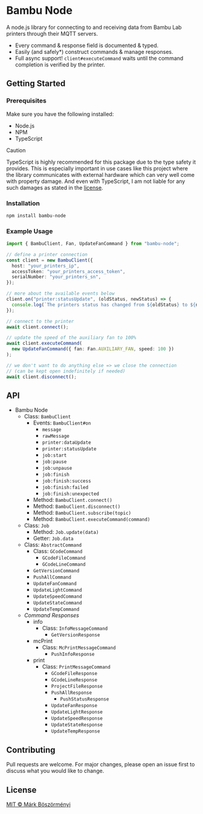 # Bambu Node

A node.js library for connecting to and receiving data from Bambu Lab printers through
their MQTT servers.
- Every command & response field is documented & typed.
- Easily (and safely*) construct commands & manage responses.
- Full async support! `client#executeCommand` waits until the command completion is verified by the printer.

## Getting Started

### Prerequisites

Make sure you have the following installed:
- Node.js
- NPM
- TypeScript

> [!CAUTION]  
> TypeScript is highly recommended for this package due to the type safety it provides.
> This is especially important in use cases like this project where the library communicates
> with external hardware which can very well come with property damage. And even with
> TypeScript, I am not liable for any such damages as stated in the [license](LICENSE).

### Installation

```bash
npm install bambu-node
```

### Example Usage

```typescript
import { BambuClient, Fan, UpdateFanCommand } from "bambu-node";

// define a printer connection
const client = new BambuClient({
  host: "your_printers_ip",
  accessToken: "your_printers_access_token", 
  serialNumber: "your_printers_sn",
});

// more about the available events below
client.on("printer:statusUpdate", (oldStatus, newStatus) => {
  console.log(`The printers status has changed from ${oldStatus} to ${newStatus}!`);
});

// connect to the printer
await client.connect();

// update the speed of the auxiliary fan to 100%
await client.executeCommand(
  new UpdateFanCommand({ fan: Fan.AUXILIARY_FAN, speed: 100 })
);

// we don't want to do anything else => we close the connection
// (can be kept open indefinitely if needed)
await client.disconnect();
```

## API

- Bambu Node
  - Class: `BambuClient`
    - Events: `BambuClient#on`
      - `message`
      - `rawMessage`
      - `printer:dataUpdate`
      - `printer:statusUpdate`
      - `job:start`
      - `job:pause`
      - `job:unpause`
      - `job:finish`
      - `job:finish:success`
      - `job:finish:failed`
      - `job:finish:unexpected`
    - Method: `BambuClient.connect()`
    - Method: `BambuClient.disconnect()`
    - Method: `BambuClient.subscribe(topic)`
    - Method: `BambuClient.executeCommand(command)`
  - Class: `Job`
    - Method: `Job.update(data)`
    - Getter: `Job.data`
  - Class: `AbstractCommand`
    - Class: `GCodeCommand`
      - `GCodeFileCommand`
      - `GCodeLineCommand`
    - `GetVersionCommand`
    - `PushAllCommand`
    - `UpdateFanCommand`
    - `UpdateLightCommand`
    - `UpdateSpeedCommand`
    - `UpdateStateCommand`
    - `UpdateTempCommand`
  - *Command Responses*
    - info
      - Class: `InfoMessageCommand`
        - `GetVersionResponse`
    - mcPrint
      - Class: `McPrintMessageCommand`
        - `PushInfoResponse`
    - print
      - Class: `PrintMessageCommand`
        - `GCodeFileResponse`
        - `GCodeLineResponse`
        - `ProjectFileResponse`
        - `PushAllResponse`
          - `PushStatusResponse`
        - `UpdateFanResponse`
        - `UpdateLightResponse`
        - `UpdateSpeedResponse`
        - `UpdateStateResponse`
        - `UpdateTempResponse`

## Contributing

Pull requests are welcome. For major changes, please open an issue first
to discuss what you would like to change.

## License

[MIT © Márk Böszörményi](LICENSE)